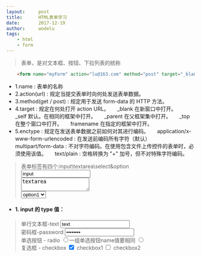 ```yaml
---
layout:		post
title:		HTML表单学习
date:		2017-12-19
author:		wodelu
tags:
    - html 
    - form
---
```


> 表单，是对文本框、按钮、下拉列表的统称

```html
	<form name="myForm" action="lu@163.com" method="post" target="_blank" enctype="multipart/form-data"></form>
```

- 1.name : 表单的名称
- 2.action(url) : 规定当提交表单时向何处发送表单数据。
- 3.method(get / post) : 规定用于发送 form-data 的 HTTP 方法。
- 4.target : 规定在何处打开 action URL。
   &emsp; _blank	在新窗口中打开。
   &emsp; _self	默认。在相同的框架中打开。
   &emsp; _parent	在父框架集中打开。
   &emsp; _top	在整个窗口中打开。
   &emsp; framename	在指定的框架中打开。
- 5.enctype : 规定在发送表单数据之前如何对其进行编码。
	&emsp; application/x-www-form-urlencoded : 在发送前编码所有字符（默认）
	&emsp; multipart/form-data	: 不对字符编码。在使用包含文件上传控件的表单时，必须使用该值。
	&emsp; text/plain : 空格转换为 "+" 加号，但不对特殊字符编码。

> 表单标签有四个:input\textarea\select&option
	<input value="input"><br>
	<textarea>textarea</textarea><br>
	<select>
		<option>option1</option>
		<option>option2</option>
	</select><br>

- #### 1. input 的 type 值：

> 单行文本框-text
	<input type="text" value="text"><br>
> 密码框-password
	<input type="password" value="password"><br>
> 单选按钮 - radio
	<input type="radio" name="danxuan" value="">一组单选按钮name值要相同
	<input type="radio" name= "danxuan" value="value设置单选按钮的值"><br>
> 复选框 - checkbox
	<input type="checkbox" id="check1" checked>
		<label for="check1">checkbox1</label>
	<input type="checkbox" id="check2">
		<label for="check2">checkbox2</label><br>